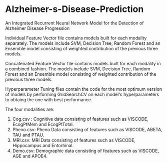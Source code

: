 # Alzheimer-s-Disease-Prediction
An Integrated Recurrent Neural Network Model for the Detection of Alzheimer Disease Progression

Individual Feature Vector file contains models built for each modality separately. 
The models include SVM, Decision Tree, Random Forest and an Ensemble model consisting of weighted contribution of the previous three models.


Concatenated Feature Vector file contains models built for each modality in a combined fashion. 
The models include SVM, Decision Tree, Random Forest and an Ensemble model consisting of weighted contribution of the previous three models.

Hyperparameter Tuning files contain the code for the most optimum version of models by performing GridSearchCV on each model's hyperparameters to obtaing the one with best performance.

The four modalities are:

1) Cog.csv : Cognitive data consisting of features such as VISCODE, EcogPtMem and EcogPtTotal.
2) Pheno.csv: Pheno Data consisting of features such as VISCODE, ABETA, TAU and PTAU.
3) MRI.csv: MRI Data consisting of features such as VISCODE, Hippocampus and Entorhinal.
4) Demo.csv: Demographic data consisting of features such as VISCODE, AGE and APOE4.
